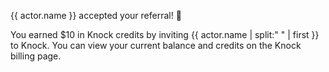 {{ actor.name }} accepted your referral! 🎉

You earned $10 in Knock credits by inviting {{ actor.name | split:" " | first }} to Knock. You can view your current balance and credits on the Knock billing page.